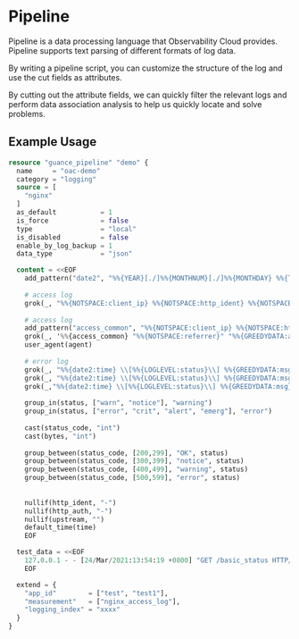 # Pipeline

Pipeline is a data processing language that Observability Cloud provides. Pipeline supports text parsing of different
formats of log data.

By writing a pipeline script, you can customize the structure of the log and use the cut fields as attributes.

By cutting out the attribute fields, we can quickly filter the relevant logs and perform data association analysis to
help us quickly locate and solve problems.

## Example Usage

```terraform
resource "guance_pipeline" "demo" {
  name     = "oac-demo"
  category = "logging"
  source = [
    "nginx"
  ]
  as_default           = 1
  is_force             = false
  type                 = "local"
  is_disabled          = false
  enable_by_log_backup = 1
  data_type            = "json"

  content = <<EOF
    add_pattern("date2", "%%{YEAR}[./]%%{MONTHNUM}[./]%%{MONTHDAY} %%{TIME}")
    
    # access log
    grok(_, "%%{NOTSPACE:client_ip} %%{NOTSPACE:http_ident} %%{NOTSPACE:http_auth} \\[%%{HTTPDATE:time}\\] \"%%{DATA:http_method} %%{GREEDYDATA:http_url} HTTP/%%{NUMBER:http_version}\" %%{INT:status_code} %%{INT:bytes}")
    
    # access log
    add_pattern("access_common", "%%{NOTSPACE:client_ip} %%{NOTSPACE:http_ident} %%{NOTSPACE:http_auth} \\[%%{HTTPDATE:time}\\] \"%%{DATA:http_method} %%{GREEDYDATA:http_url} HTTP/%%{NUMBER:http_version}\" %%{INT:status_code} %%{INT:bytes}")
    grok(_, '%%{access_common} "%%{NOTSPACE:referrer}" "%%{GREEDYDATA:agent}"')
    user_agent(agent)
    
    # error log
    grok(_, "%%{date2:time} \\[%%{LOGLEVEL:status}\\] %%{GREEDYDATA:msg}, client: %%{NOTSPACE:client_ip}, server: %%{NOTSPACE:server}, request: \"%%{DATA:http_method} %%{GREEDYDATA:http_url} HTTP/%%{NUMBER:http_version}\", (upstream: \"%%{GREEDYDATA:upstream}\", )?host: \"%%{NOTSPACE:ip_or_host}\"")
    grok(_, "%%{date2:time} \\[%%{LOGLEVEL:status}\\] %%{GREEDYDATA:msg}, client: %%{NOTSPACE:client_ip}, server: %%{NOTSPACE:server}, request: \"%%{GREEDYDATA:http_method} %%{GREEDYDATA:http_url} HTTP/%%{NUMBER:http_version}\", host: \"%%{NOTSPACE:ip_or_host}\"")
    grok(_,"%%{date2:time} \\[%%{LOGLEVEL:status}\\] %%{GREEDYDATA:msg}")
    
    group_in(status, ["warn", "notice"], "warning")
    group_in(status, ["error", "crit", "alert", "emerg"], "error")
    
    cast(status_code, "int")
    cast(bytes, "int")
    
    group_between(status_code, [200,299], "OK", status)
    group_between(status_code, [300,399], "notice", status)
    group_between(status_code, [400,499], "warning", status)
    group_between(status_code, [500,599], "error", status)
    
    
    nullif(http_ident, "-")
    nullif(http_auth, "-")
    nullif(upstream, "")
    default_time(time)
    EOF

  test_data = <<EOF
    127.0.0.1 - - [24/Mar/2021:13:54:19 +0800] "GET /basic_status HTTP/1.1" 200 97 "-" "Mozilla/5.0 (Macintosh; Intel Mac OS X 11_1_0) AppleWebKit/537.36 (KHTML, like Gecko) Chrome/89.0.4389.72 Safari/537.36"
    EOF

  extend = {
    "app_id"        = ["test", "test1"],
    "measurement"   = ["nginx_access_log"],
    "logging_index" = "xxxx"
  }
}
```
